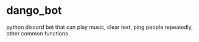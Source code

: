 # dango_bot
python discord bot that can play music, clear text, ping people repeatedly, other common functions
